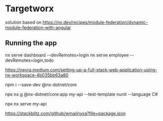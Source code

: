 # Targetworx

solution based on
https://nx.dev/recipes/module-federation/dynamic-module-federation-with-angular

## Running the app

nx serve dashboard --devRemotes=login
nx serve employee --devRemotes=login,todo


https://nevra.medium.com/setting-up-a-full-stack-web-application-using-nx-workspace-4b035bb63a80


npm i --save-dev @nx-dotnet/core

npx nx g @nx-dotnet/core:app my-api --test-template nunit --language C#

npx nx serve my-api

https://stackblitz.com/github/wmailnyxa?file=package.json